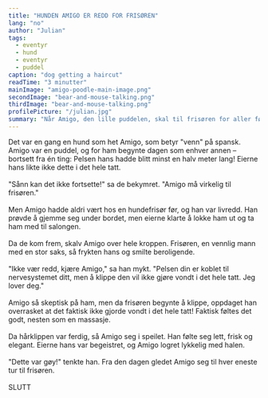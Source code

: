 ```yaml
---
title: "HUNDEN AMIGO ER REDD FOR FRISØREN"
lang: "no"
author: "Julian"
tags:
  - eventyr
  - hund
  - eventyr
  - puddel
caption: "dog getting a haircut"
readTime: "3 minutter"
mainImage: "amigo-poodle-main-image.png"
secondImage: "bear-and-mouse-talking.png"
thirdImage: "bear-and-mouse-talking.png"
profilePicture: "/julian.jpg"
summary: "Når Amigo, den lille puddelen, skal til frisøren for aller første gang, starter et uventet og spennende eventyr."
---
```


Det var en gang en hund som het Amigo, som betyr "venn" på spansk. Amigo var en puddel, og for ham begynte dagen som enhver annen – bortsett fra én ting: Pelsen hans hadde blitt minst en halv meter lang! Eierne hans likte ikke dette i det hele tatt.
<br>
<br>
"Sånn kan det ikke fortsette!" sa de bekymret. "Amigo må virkelig til frisøren."
<br>
<br>
Men Amigo hadde aldri vært hos en hundefrisør før, og han var livredd. Han prøvde å gjemme seg under bordet, men eierne klarte å lokke ham ut og ta ham med til salongen.
<br>
<br>
Da de kom frem, skalv Amigo over hele kroppen. Frisøren, en vennlig mann med en stor saks, så frykten hans og smilte beroligende.
<br>
<br>
"Ikke vær redd, kjære Amigo," sa han mykt. "Pelsen din er koblet til nervesystemet ditt, men å klippe den vil ikke gjøre vondt i det hele tatt. Jeg lover deg."
<br>
<br>
Amigo så skeptisk på ham, men da frisøren begynte å klippe, oppdaget han overrasket at det faktisk ikke gjorde vondt i det hele tatt! Faktisk føltes det godt, nesten som en massasje.
<br>
<br>
Da hårklippen var ferdig, så Amigo seg i speilet. Han følte seg lett, frisk og elegant. Eierne hans var begeistret, og Amigo logret lykkelig med halen.
<br>
<br>
"Dette var gøy!" tenkte han. Fra den dagen gledet Amigo seg til hver eneste tur til frisøren.
<br>
<br>
SLUTT
